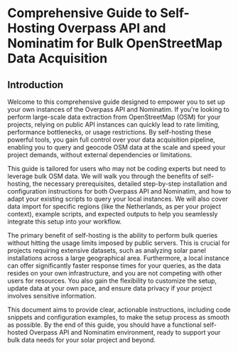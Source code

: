 # Comprehensive Guide to Self-Hosting Overpass API and Nominatim for Bulk OpenStreetMap Data Acquisition

## Introduction

Welcome to this comprehensive guide designed to empower you to set up your own instances of the Overpass API and Nominatim. If you're looking to perform large-scale data extraction from OpenStreetMap (OSM) for your projects, relying on public API instances can quickly lead to rate limiting, performance bottlenecks, or usage restrictions. By self-hosting these powerful tools, you gain full control over your data acquisition pipeline, enabling you to query and geocode OSM data at the scale and speed your project demands, without external dependencies or limitations.

This guide is tailored for users who may not be coding experts but need to leverage bulk OSM data. We will walk you through the benefits of self-hosting, the necessary prerequisites, detailed step-by-step installation and configuration instructions for both Overpass API and Nominatim, and how to adapt your existing scripts to query your local instances. We will also cover data import for specific regions (like the Netherlands, as per your project context), example scripts, and expected outputs to help you seamlessly integrate this setup into your workflow.

The primary benefit of self-hosting is the ability to perform bulk queries without hitting the usage limits imposed by public servers. This is crucial for projects requiring extensive datasets, such as analyzing solar panel installations across a large geographical area. Furthermore, a local instance can offer significantly faster response times for your queries, as the data resides on your own infrastructure, and you are not competing with other users for resources. You also gain the flexibility to customize the setup, update data at your own pace, and ensure data privacy if your project involves sensitive information.

This document aims to provide clear, actionable instructions, including code snippets and configuration examples, to make the setup process as smooth as possible. By the end of this guide, you should have a functional self-hosted Overpass API and Nominatim environment, ready to support your bulk data needs for your solar project and beyond.

